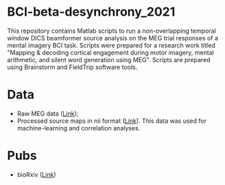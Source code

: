# BCI-beta-desynchrony_2021
This repository contains Matlab scripts to run a non-overlapping temporal window DICS beamformer source analysis on the MEG trial responses of a mental imagery BCI task. Scripts were prepared for a research work titled "Mapping & decoding cortical engagement during motor imagery, mental arithmetic, and silent word generation using MEG". Scripts are prepared using Brainstorm and FieldTrip software tools.

# Data
 - Raw MEG data ([Link](https://springernature.figshare.com/collections/A_magnetoencephalography_dataset_for_motor_and_cognitive_imagery_BCI/5101544));
 - Processed source maps in nii format ([Link](https://figshare.com/articles/software/BCI-beta-desynchrony_2021/20469144)). This data was used for machine-learning and correlation analyses.

# Pubs
- bioRxiv ([Link](https://www.biorxiv.org/content/10.1101/2022.07.16.500303v1))
